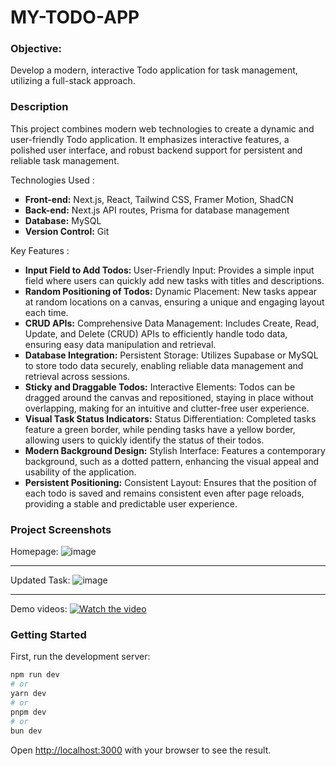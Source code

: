# MY-TODO-APP


### Objective:
Develop a modern, interactive Todo application for task management, utilizing a full-stack approach.

### Description
This project combines modern web technologies to create a dynamic and user-friendly Todo application. It emphasizes interactive features, a polished user interface, and robust backend support for persistent and reliable task management.

Technologies Used :<br/>
<ul type = "square">
    <li><strong>Front-end:</strong> Next.js, React, Tailwind CSS, Framer Motion, ShadCN</li>
    <li><strong>Back-end:</strong> Next.js API routes, Prisma for database management</li>
    <li><strong>Database:</strong> MySQL</li>
    <li><strong>Version Control:</strong> Git</li>
</ul>

Key Features :<br/>
<ul type = "square">
  <li><strong>Input Field to Add Todos: </strong> User-Friendly Input: Provides a simple input field where users can quickly add new tasks with titles and descriptions.</li>
  <li><strong>Random Positioning of Todos:</strong> Dynamic Placement: New tasks appear at random locations on a canvas, ensuring a unique and engaging layout each time.</li>
  <li><strong>CRUD APIs:</strong> Comprehensive Data Management: Includes Create, Read, Update, and Delete (CRUD) APIs to efficiently handle todo data, ensuring easy data manipulation and retrieval.</li>
  <li><strong>Database Integration:</strong> Persistent Storage: Utilizes Supabase or MySQL to store todo data securely, enabling reliable data management and retrieval across sessions.</li>
  <li><strong>Sticky and Draggable Todos:</strong> Interactive Elements: Todos can be dragged around the canvas and repositioned, staying in place without overlapping, making for an intuitive and clutter-free user experience.</li>
  <li><strong>Visual Task Status Indicators:</strong> Status Differentiation: Completed tasks feature a green border, while pending tasks have a yellow border, allowing users to quickly identify the status of their todos.</li>
  <li><strong>Modern Background Design:</strong> Stylish Interface: Features a contemporary background, such as a dotted pattern, enhancing the visual appeal and usability of the application.</li>
  <li><strong>Persistent Positioning:</strong> Consistent Layout: Ensures that the position of each todo is saved and remains consistent even after page reloads, providing a stable and predictable user experience.</li>
</ul>


### Project Screenshots

Homepage:
![image](https://github.com/Abhinavv9258/my-todo-app/assets/79451162/490b4cc9-dd4b-41f8-9a82-fff21d8660af)
<hr>

Updated Task:
![image](https://github.com/Abhinavv9258/my-todo-app/assets/79451162/0867e623-b376-4772-9f43-c9917ca2cf76)
<hr>

Demo videos: 
[![Watch the video](https://github.com/Abhinavv9258/my-todo-app/assets/79451162/2a2782ff-524f-46fe-ac41-174b757687ac)](https://player.vimeo.com/video/955938089?badge=0&amp;autopause=0&amp;player_id=0&amp;app_id=58479)

### Getting Started

First, run the development server:

```bash
npm run dev
# or
yarn dev
# or
pnpm dev
# or
bun dev
```

Open [http://localhost:3000](http://localhost:3000) with your browser to see the result.


